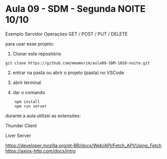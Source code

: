 # Aula 09 - SDM - Segunda NOITE 10/10

Exemplo Servidor Operações GET / POST / PUT / DELETE

para usar esse projeto:

1. Clonar este repositório

```
git clone https://github.com/mmamorim/aula09-SDM-1010-noite.git
```

2. entrar na pasta ou abrir o projeto (pasta) no VSCode

3. abrir terminal

4. dar o comando

```
    npm install
    npm run server
```

durante a aula utilizei as extensões:

Thunder Client

Liver Server

https://developer.mozilla.org/pt-BR/docs/Web/API/Fetch_API/Using_Fetch
https://axios-http.com/docs/intro
